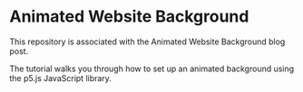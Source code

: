 # Animated Website Background

This repository is associated with the Animated Website Background blog post.

The tutorial walks you through how to set up an animated background using the p5.js JavaScript library.
